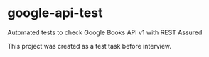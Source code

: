 # google-api-test
Automated tests to check Google Books API v1 with REST Assured

This project was created as a test task before interview. 

